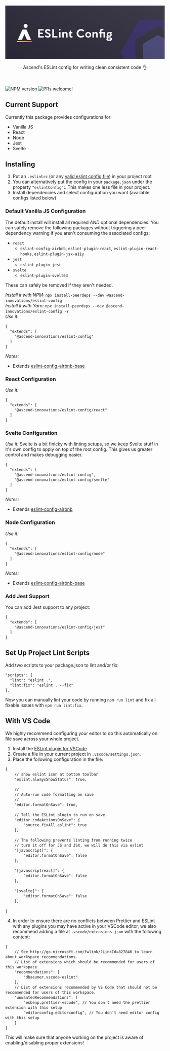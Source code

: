 <p align="center">
  <img src="../../.github/assets/eslint-config.png" />
</p>
<p align="center">
  Ascend's ESLint config for writing clean consistent code 👌
</p>
<br/>

<span class="badge-npmversion"><a href="https://www.npmjs.com/package/@ascend-innovations/eslint-config" title="View this project on NPM"><img src="https://img.shields.io/npm/v/@ascend-innovations/eslint-config.svg" alt="NPM version" /></a></span> <img src="https://img.shields.io/badge/PRs-welcome-orange.svg" alt="PRs welcome!" />

## Current Support

Currently this package provides configurations for:

- Vanilla JS
- React
- Node
- Jest
- Svelte

## Installing

1. Put an `.eslintrc` (or any [valid eslint config file](https://eslint.org/docs/user-guide/configuring/configuration-files#configuration-file-formats)) in your project root
2. You can alternatively put the config in your `package.json` under the property `"eslintConfig"`:. This makes one less file in your project.
3. Install dependencies and select configuration you want (available configs listed below)

### Default Vanilla JS Configuration

The default install will install all required _AND_ optional dependencies. You can safely remove the following packages without triggering a peer dependency warning if you aren't consuming the associated configs:

- `react`
  - `eslint-config-airbnb`, `eslint-plugin-react`, `eslint-plugin-react-hooks`, `eslint-plugin-jsx-a11y`
- `jest`
  - `eslint-plugin-jest`
- `svelte`
  - `eslint-plugin-svelte3`

These can safely be removed if they aren't needed.

_Install it with NPM:_ `npx install-peerdeps --dev @ascend-innovations/eslint-config`\
_Install it with Yarn:_ `npx install-peerdeps --dev @ascend-innovations/eslint-config -Y`\
_Use it:_

```
{
  "extends": [
    "@ascend-innovations/eslint-config"
  ]
}
```

_Notes:_

- Extends [eslint-config-airbnb-base](https://github.com/airbnb/javascript/tree/master/packages/eslint-config-airbnb-base)

### React Configuration

_Use it:_

```
{
  "extends": [
    "@ascend-innovations/eslint-config/react"
  ]
}
```

### Svelte Configuration

_Use it:_
Svelte is a bit finicky with linting setups, so we keep Svelte stuff in it's own config to apply on top of the root config.
This gives us greater control and makes debugging easier.

```
{
  "extends": [
    "@ascend-innovations/eslint-config",
    "@ascend-innovations/eslint-config/svelte"
  ]
}
```

_Notes:_

- Extends [eslint-config-airbnb](https://github.com/airbnb/javascript/tree/master/packages/eslint-config-airbnb)

### Node Configuration

_Use it:_

```
{
  "extends": [
    "@ascend-innovations/eslint-config/node"
  ]
}
```

_Notes:_

- Extends [eslint-config-airbnb-base](https://github.com/airbnb/javascript/tree/master/packages/eslint-config-airbnb-base)

### Add Jest Support

You can add Jest support to any project:

```
{
  "extends": [
    "@ascend-innovations/eslint-config/jest"
  ]
}
```

## Set Up Project Lint Scripts

Add two scripts to your package.json to lint and/or fix:

```
"scripts": {
  "lint": "eslint .",
  "lint:fix": "eslint . --fix"
},
```

Now you can manually lint your code by running `npm run lint` and fix all fixable issues with `npm run lint:fix`.

## With VS Code

We highly recommend configuring your editor to do this automatically on file save across your whole project.

1. Install the [ESLint plugin for VSCode](https://marketplace.visualstudio.com/items?itemName=dbaeumer.vscode-eslint)
2. Create a file in your current project in `.vscode/settings.json`.
3. Place the following configuration in the file:

```
{
    // show eslint icon at bottom toolbar
    "eslint.alwaysShowStatus": true,

    //
    // Auto-run code formatting on save
    //
    "editor.formatOnSave": true,

    // Tell the ESLint plugin to run on save
    "editor.codeActionsOnSave": {
        "source.fixAll.eslint": true
    },

    // The following prevents linting from running twice
    // turn it off for JS and JSX, we will do this via eslint
    "[javascript]": {
        "editor.formatOnSave": false
    },

    "[javascriptreact]": {
        "editor.formatOnSave": false
    },

    "[svelte]": {
        "editor.formatOnSave": false
    },

}
```

4. In order to ensure there are no conflicts between Prettier and ESLint with any plugins you may have active in your VSCode editor, we also recommend adding a file at `.vscode/extensions.json` with the following content:

```
{
    // See http://go.microsoft.com/fwlink/?LinkId=827846 to learn about workspace recommendations.
    // List of extensions which should be recommended for users of this workspace.
    "recommendations": [
        "dbaeumer.vscode-eslint"
    ],
    // List of extensions recommended by VS Code that should not be recommended for users of this workspace.
    "unwantedRecommendations": [
        "esbenp.prettier-vscode", // You don't need the prettier extension with this setup
        "editorconfig.editorconfig", // You don't need editor config with this setup
    ]
}
```

This will make sure that anyone working on the project is aware of enabling/disabling proper extensions!
